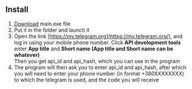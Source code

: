 ## Install

1. [Download](https://github.com/ItsWoid/Voider/releases/tag/0.0.1) main.exe file
2. Put it in the folder and launch it
3. Open the link [https://my.telegram.org](https://my.telegram.org/), and log in using your mobile phone number.
Click **API development tools** enter **App title** and **Short name** **(App title and Short name can be whatever)**
<br>Then you get api_id and api_hash, which you can use in the program
4. The program will then ask you to enter api_id and api_hash, after which you will need to enter your phone number (in format +380XXXXXXXX) to which the telegram is used, and the code you will receive
